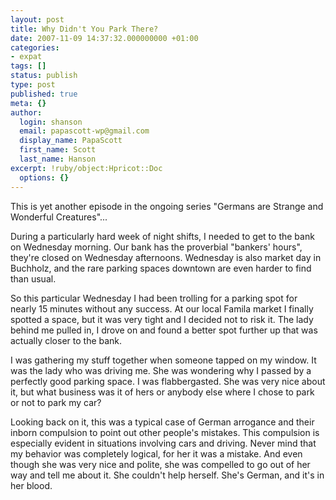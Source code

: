 ```yaml
---
layout: post
title: Why Didn't You Park There?
date: 2007-11-09 14:37:32.000000000 +01:00
categories:
- expat
tags: []
status: publish
type: post
published: true
meta: {}
author:
  login: shanson
  email: papascott-wp@gmail.com
  display_name: PapaScott
  first_name: Scott
  last_name: Hanson
excerpt: !ruby/object:Hpricot::Doc
  options: {}
---
```

<p>This is yet another episode in the ongoing series "Germans are Strange and Wonderful Creatures"...</p>
<p>During a particularly hard week of night shifts, I needed to get to the bank on Wednesday morning. Our bank has the proverbial "bankers' hours", they're closed on Wednesday afternoons. Wednesday is also market day in Buchholz, and the rare parking spaces downtown are even harder to find than usual.</p>
<p>So this particular Wednesday I had been trolling for a parking spot for nearly 15 minutes without any success. At our local Famila market I finally spotted a space, but it was very tight and I decided not to risk it. The lady behind me pulled in, I drove on and found a better spot further up that was actually closer to the bank.</p>
<p>I was gathering my stuff together when someone tapped on my window. It was the lady who was driving me. She was wondering why I passed by a perfectly good parking space. I was flabbergasted. She was very nice about it, but what business was it of hers or anybody else where I chose to park or not to park my car?</p>
<p>Looking back on it, this was a typical case of German arrogance and their inborn compulsion to point out other people's mistakes. This compulsion is especially evident in situations involving cars and driving. Never mind that my behavior was completely logical, for her it was a mistake. And even though she was very nice and polite, she was compelled to go out of her way and tell me about it. She couldn't help herself. She's German, and it's in her blood.</p>

